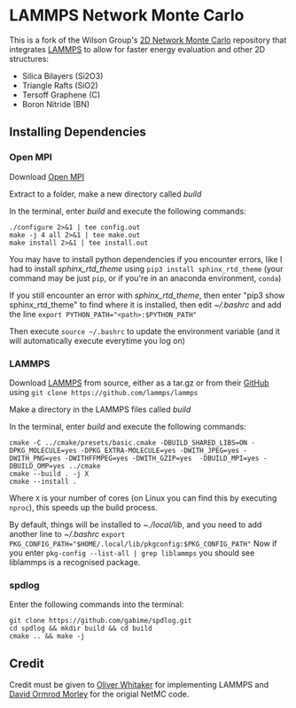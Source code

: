 # LAMMPS Network Monte Carlo


This is a fork of the Wilson Group's [2D Network Monte Carlo](https://github.com/WilsonGroupOxford/Network-Monte-Carlo) repository that integrates [LAMMPS](https://github.com/lammps/lammps) to allow for faster energy evaluation and other 2D structures:

* Silica Bilayers (Si2O3)
* Triangle Rafts (SiO2)
* Tersoff Graphene (C)
* Boron Nitride (BN)

## Installing Dependencies

### Open MPI
Download [Open MPI](https://www.open-mpi.org/)

Extract to a folder, make a new directory called _build_

In the terminal, enter _build_ and execute the following commands:
```
./configure 2>&1 | tee config.out
make -j 4 all 2>&1 | tee make.out
make install 2>&1 | tee install.out
```

You may have to install python dependencies if you encounter errors, like I had to install _sphinx_rtd_theme_ using `pip3 install sphinx_rtd_theme` (your command may be just `pip`, or if you're in an anaconda environment, `conda`)

If you still encounter an error with _sphinx_rtd_theme_, then enter "pip3 show sphinx_rtd_theme" to find where it is installed, then edit _~/.bashrc_ and add the line `export PYTHON_PATH="<path>:$PYTHON_PATH"`

Then execute `source ~/.bashrc` to update the environment variable (and it will automatically execute everytime you log on)

### LAMMPS

Download [LAMMPS](https://www.lammps.org/) from source, either as a tar.gz or from their [GitHub](https://github.com/lammps/lammps) using `git clone https://github.com/lammps/lammps`

Make a directory in the LAMMPS files called _build_

In the terminal, enter _build_ and execute the following commands:
```
cmake -C ../cmake/presets/basic.cmake -DBUILD_SHARED_LIBS=ON -DPKG_MOLECULE=yes -DPKG_EXTRA-MOLECULE=yes -DWITH_JPEG=yes -DWITH_PNG=yes -DWITHFFMPEG=yes -DWITH_GZIP=yes  -DBUILD_MPI=yes -DBUILD_OMP=yes ../cmake
cmake --build . -j X
cmake --install .
```
Where `X` is your number of cores (on Linux you can find this by executing `nproc`), this speeds up the build process.

By default, things will be installed to _~./local/lib_, and you need to add another line to _~/.bashrc_ `export PKG_CONFIG_PATH="$HOME/.local/lib/pkgconfig:$PKG_CONFIG_PATH"`
Now if you enter `pkg-config --list-all | grep liblammps` you should see liblammps is a recognised package.

### spdlog

Enter the following commands into the terminal:
```
git clone https://github.com/gabime/spdlog.git
cd spdlog && mkdir build && cd build
cmake .. && make -j
```

## Credit

Credit must be given to [Oliver Whitaker](https://github.com/oliwhitg) for implementing LAMMPS and [David Ormrod Morley](https://github.com/dormrod) for the origial NetMC code.
